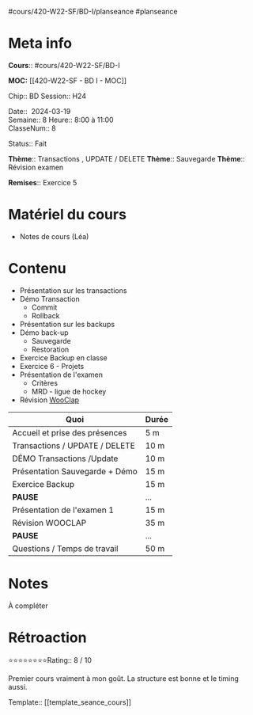 #cours/420-W22-SF/BD-I/planseance #planseance
# Meta info

**Cours**:: #cours/420-W22-SF/BD-I 

**MOC:** [[420-W22-SF - BD I - MOC]]

Chip::  <span class="chip cours-1">BD</span>
Session:: H24

Date::  2024-03-19  
Semaine:: 8
Heure:: 8:00 à 11:00  
ClasseNum:: 8

Status:: <span class="chip done">Fait</span> 

**Thème**:: Transactions , UPDATE / DELETE 
**Thème**:: Sauvegarde
**Thème**:: Révision examen

**Remises**:: Exercice 5

# Matériel du cours
* Notes de cours (Léa)
# Contenu
* Présentation sur les transactions
* Démo Transaction
	* Commit
	* Rollback
* Présentation sur les backups
* Démo back-up
	* Sauvegarde
	* Restoration
* Exercice Backup en classe
* Exercice 6 - Projets
* Présentation de l'examen
	* Critères
	* MRD - ligue de hockey
* Révision [WooClap](https://app.wooclap.com/events/EFPTOQ/0)

| Quoi                           | Durée |
| ------------------------------ | ----- |
| Accueil et prise des présences | 5 m   |
| Transactions / UPDATE / DELETE | 10 m  |
| DÉMO Transactions /Update      | 10 m  |
| Présentation Sauvegarde + Démo | 15 m  |
| Exercice Backup                | 15 m  |
| **PAUSE**                      | ...   |
| Présentation de l'examen 1     | 15 m  |
| Révision WOOCLAP               | 35 m  |
| **PAUSE**                      | ...   |
| Questions / Temps de travail   | 50 m  |
# Notes
À compléter

# Rétroaction
⭐⭐⭐⭐⭐⭐⭐⭐Rating:: 8 / 10

Premier cours vraiment à mon goût. La structure est bonne et le timing aussi.

Template:: [[template_seance_cours]]